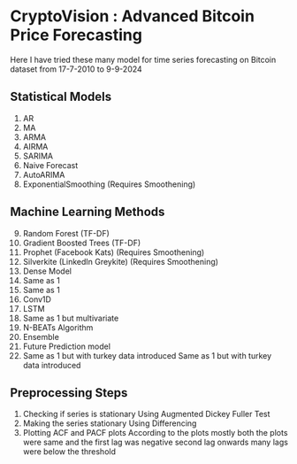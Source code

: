 # CryptoVision : Advanced Bitcoin Price Forecasting

Here I have tried these many model for time series forecasting on Bitcoin dataset from 17-7-2010 to 9-9-2024

## Statistical Models
1. AR 
2. MA
3. ARMA
4. AIRMA
5. SARIMA
6. Naive Forecast
7. AutoARIMA
8. ExponentialSmoothing (Requires Smoothening)

## Machine Learning Methods
9. Random Forest (TF-DF)
10. Gradient Boosted Trees (TF-DF)
11. Prophet (Facebook Kats) (Requires Smoothening)
12. Silverkite (LinkedIn Greykite) (Requires Smoothening)
13. Dense Model
14. Same as 1
15. Same as 1
16. Conv1D
17. LSTM
18. Same as 1 but multivariate
19. N-BEATs Algorithm
20. Ensemble
21. Future Prediction model
22. Same as 1 but with turkey data introduced
Same as 1 but with turkey data introduced

## Preprocessing Steps
1. Checking if series is stationary
   Using Augmented Dickey Fuller Test
2. Making the series stationary
   Using Differencing
3. Plotting ACF and PACF plots
   According to the plots mostly both the plots were same and the first lag was negative second lag onwards many lags were below the threshold
